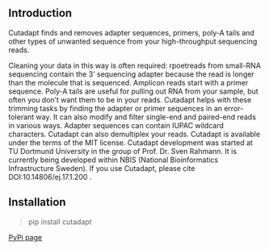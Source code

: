 ## Introduction

Cutadapt finds and removes adapter sequences, primers, poly-A tails and other types of unwanted sequence from your high-throughput sequencing reads.

Cleaning your data in this way is often required: rpoetreads from small-RNA sequencing contain the 3’ sequencing adapter because the read is longer than the molecule that is sequenced. Amplicon reads start with a primer sequence. Poly-A tails are useful for pulling out RNA from your sample, but often you don’t want them to be in your reads.
Cutadapt helps with these trimming tasks by finding the adapter or primer sequences in an error-tolerant way. It can also modify and filter single-end and paired-end reads in various ways. Adapter sequences can contain IUPAC wildcard characters. Cutadapt can also demultiplex your reads.
Cutadapt is available under the terms of the MIT license.
Cutadapt development was started at TU Dortmund University in the group of Prof. Dr. Sven Rahmann. It is currently being developed within NBIS (National Bioinformatics Infrastructure Sweden).
If you use Cutadapt, please cite DOI:10.14806/ej.17.1.200 .
## Installation
>pip install cutadapt

[PyPi page](https://pypi.org/project/cutadapt/)


